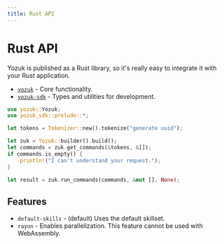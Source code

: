 ```yaml
---
title: Rust API
---
```


# Rust API

Yozuk is published as a Rust library, so it's really easy to integrate it with your Rust application.

- [`yozuk`](https://crates.io/crates/yozuk) - Core functionality.
- [`yozuk-sdk`](https://crates.io/crates/yozuk-sdk) - Types and utilities for development.

```Rust
use yozuk::Yozuk;
use yozuk_sdk::prelude::*;

let tokens = Tokenizer::new().tokenize("generate uuid");

let zuk = Yozuk::builder().build();
let commands = zuk.get_commands(&tokens, &[]);
if commands.is_empty() {
    println!("I can't understand your request.");
}

let result = zuk.run_commands(commands, &mut [], None);
```

## Features

- `default-skills` - (default) Uses the default skillset.
- `rayon` - Enables parallelization. This feature cannot be used with WebAssembly.